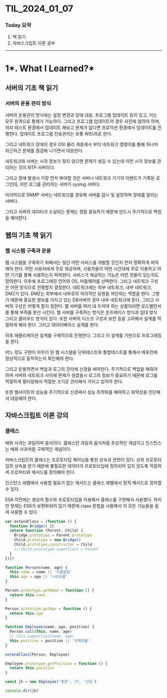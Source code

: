 # TIL_2024_01_07

### Today 요약

1. 책 읽기
2. 자바스크립트 이론 공부

---

# 1*. What I Learned?*

## 서버의 기초 책 읽기

### 서버의 운용 관리 방식

서버의 운용관리 방식에는 설정 변경과 장애 대응, 프로그램 업데이트 등이 있고, 이는 모두 원격으로 통제가 가능하다. 그리고 프로그램 업데이트의 경우 사전에 알려야 하며, 미리 테스트 환경에서 업데이트 해보고 문제가 없다면 프로덕션 환경에서 업데이트를 진행한다. 업데이트 프로그램 전송관리는 보통 WSUS로 한다.

그리고 네트워크 장애의 경우 OSI 물리 계층에서 부터 네트워크 명령어를 통해 하나씩 차근차근 문제를 점검해 나가면서 대응한다.

네트워크와 서버는 시각 정보가 맞지 않으면 문제가 생길 수 있는데 이런 시각 정보를 관리하는 것이 NTP 서버이다.

그리고 장애 발생시 가장 먼저 봐야할 것은 서버나 네트워크 기기의 이벤트가 기록된 로그인데, 이런 로그를 관리하는 서버가 syslog 서버다.

마지막으로 SNMP 서버는 네트워크를 경유해 서버를 감시 및 설정하며 장애를 알리는 서버다.

그리고 서버의 데이터가 소실되는 문제는 정말 중요하기 때문에 반드시 주기적으로 백업을 해야한다.

## 웹의 기초 책 읽기

### 웹 시스템 구축과 운용

웹 시스템을 구축하기 위해서는 일단 어떤 서비스를 개발할 것인지 먼저 명확하게 파악해야 한다. 어떤 사용자에게 주로 제공하며, 사용자들이 어떤 시간대에 주로 이용하고 어떤 기기를 통해 사용하는지 파악한다. 서비스가 제공하는 기능은 어떤 것들이 있는지도 정의한다. 이후에 프로그래밍 언어와 OS, 미들웨어를 선택한다. 그리고 네트워크 구성은 어떤 방식으로 진행할지 결정한다. 네트워크에는 외부 네트워크, 내부 네트워크, DMZ가 있다. DMZ는 외부에서 내부로의 악의적인 요청을 차단하는 역할을 한다. 그렇기 때문에 중요한 정보를 가지고 있는 DB서버의 경우 내부 네트워크에 둔다. 그리고 서버의 구성은 어떻게 할지 정한다. 웹 서버를 여러 대 두어야 하는 상황이라면 로드밸런서를 통해 부하를 분산 시킨다. 웹 서버를 구축하는 방식은 온프레미스 방식과 임대 방식 그리고 클라우드 방식이 있다. 또한 서버의 디스크 구성과 보안 등을 고려해서 설계를 적절하게 해야 한다. 그리고 데이터베이스 설계를 한다.

이후 애플리케이션 설계를 구체적으로 진행한다. 그리고 이 설계를 기반으로 프로그래밍을 한다.

어느 정도 구현이 마무리 된 웹 시스템을 단위테스트와 통합테스트를 통해서 배포전에 정상적으로 동작하는지 확인해야 한다.

그리고 운용하면서 백업과 로그의 관리에 신경을 써야한다. 주기적으로 백업을 해줘야 하며 서버와 네트워크 사이에 문제가 생겼을시 로그의 정보가 중요하기 때문에 로그를 적절하게 필터링해서 적절한 크기로 관리해서 가지고 있어야 한다.

또한 웹사이트의 성능을 주기적으로 신경써서 성능 최적화를 해야하고 취약성을 진단해서 대응해야 한다.

## 자바스크립트 이론 강의

### 클래스

배와 사과는 과일이며 음식이다. 클래스란 과일과 음식처럼 추상적인 개념이고 인스턴스는 배와 사과처럼 구체적인 개념이다.

자바스크립트의 클래스는 프로토타입 체이닝을 통한 상속과 관련이 있다. 상위 프로토타입의 상속을 받기 때문에 불필요한 데이터가 프로토타입에 정의되어 있지 않도록 적절하게 프로퍼티와 메서드를 정의해야 한다.

인스턴스 레벨에서 사용할 필요가 없는 메서드는 클래스 레벨에서 정적 메서드로 정의할 수 있다.

ES6 이전에는 생성자 함수와 프로토타입을 이용해서 클래스를 구현해서 사용했다. 하지만 현재는 ES6가 보편화되어 있기 때문에 class 문법을 사용해서 이 모든 기능들을 쉽게 사용할 수 있다.

```jsx
var extendClass = (function () {
  function Bridge() {}
  return function (Parent, Child) {
    Bridge.prototype = Parent.prototype
    Child.prototype = new Bridge()
    Child.prototype.constructor = Child
    // Child.prototype.superClass = Parent
  }
})()

function Person(name, age) {
  this.name = name || '이름없음'
  this.age = age || '나이모름'
}

Person.prototype.getName = function () {
  return this.name
}

Person.prototype.getAge = function () {
  return this.age
}

function Employee(name, age, position) {
  Person.call(this, name, age)
  // this.superClass(name, age)
  this.position = position || '직책모름'
}

extendClass(Person, Employee)

Employee.prototype.getPosition = function () {
  return this.position
}

const jh = new Employee('종현', 37, '신입')

console.dir(jh)
```
